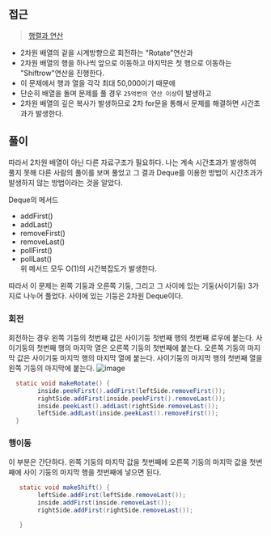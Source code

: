 ## 접근
><a href="https://school.programmers.co.kr/learn/courses/30/lessons/118670"> 행렬과 연산 </a>
- 2차원 배열의 겉을 시계방향으로 회전하는 "Rotate"연산과
- 2차원 배열의 행을 하나씩 앞으로 이동하고 마지막은 첫 행으로 이동하는 "Shiftrow"연산을 진행한다.
- 이 문제에서 행과 열을 각각 최대 50,000이기 때문에
- 단순히 배열을 돌며 문제를 풀 경우 `25억번의 연산 이상`이 발생하고
- 2차원 배열의 깊은 복사가 발생하므로 2차 for문을 통해서 문제를 해결하면 시간초과가 발생한다.
## 풀이
따라서 2차원 배열이 아닌 다른 자료구조가 필요하다.
나는 계속 시간초과가 발생하여 풀지 못해 다른 사람의 풀이를 보며 풀었고
그 결과 Deque를 이용한 방법이 시간초과가 발생하지 않는 방법이라는 것을 알았다.

Deque의 메서드
- addFirst()
- addLast()
- removeFirst()
- removeLast()
- pollFirst()
- pollLast() </br>
위 메서드 모두 O(1)의 시간복잡도가 발생한다.

따라서 이 문제는
왼쪽 기둥과 오른쪽 기둥, 그리고 그 사이에 있는 기둥(사이기둥) 3가지로 나누어 풀었다.
사이에 있는 기둥은 2차원 Deque이다.

### 회전
회전하는 경우 왼쪽 기둥의 첫번째 값은 사이기둥 첫번째 행의 첫번째 로우에 붙는다.
사이기둥의 첫번째 행의 마지막 열은 오른쪽 기둥의 첫번째에 붙는다.
오른쪽 기둥의 마지막 값은 사이기둥 마지막 행의 마지막 열에 붙는다.
사이기둥의 마지막 행의 첫번째 열을 왼쪽 기둥의 마지막에 붙는다.
![image](https://github.com/LeaveYourBodyToTheAlgorhythm/Algorithm_Study/assets/108210958/06fa6a65-e3bc-4864-b606-f4e569e48c01)
```java
  static void makeRotate() {
        inside.peekFirst().addFirst(leftSide.removeFirst());
        rightSide.addFirst(inside.peekFirst().removeLast());
        inside.peekLast().addLast(rightSide.removeLast());
        leftSide.addLast(inside.peekLast().removeFirst());
  }
```
### 행이동
이 부분은 간단하다.
왼쪽 기둥의 마지막 값을 첫번째에
오른쪽 기둥의 마지막 값을 첫번째에
사이 기둥의 마지막 행을 첫번째에 넣으면 된다.
```java
   static void makeShift() {
        leftSide.addFirst(leftSide.removeLast());
        inside.addFirst(inside.removeLast());
        rightSide.addFirst(rightSide.removeLast());

   }
```
  
